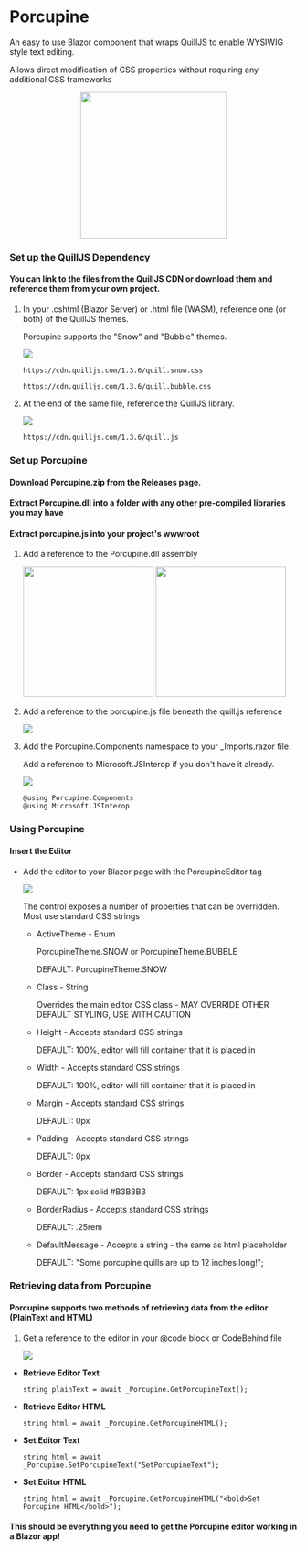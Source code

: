 # Porcupine
 An easy to use Blazor component that wraps QuillJS to enable WYSIWIG style text editing.
 
 Allows direct modification of CSS properties without requiring any additional CSS frameworks

 <p align="center">
	<img width="256" height="256" src="https://user-images.githubusercontent.com/9713177/217947860-3e629e3e-67c0-4478-9570-94948932bd1c.png" />
 </p>

<h3><strong>Set up the QuillJS Dependency</strong></h3>
<p>
<h4>You can link to the files from the QuillJS CDN or download them and reference them from your own project.</h4>
</p>
<ol>
<li>
In your .cshtml (Blazor Server) or .html file (WASM), reference one (or both) of the QuillJS themes.

Porcupine supports the "Snow" and "Bubble" themes.
	
<p>
	<img src="https://user-images.githubusercontent.com/9713177/218155253-3df3a9d2-d9d9-4740-92ec-6a34a8178f5f.png" />
</p>

	https://cdn.quilljs.com/1.3.6/quill.snow.css
	
	https://cdn.quilljs.com/1.3.6/quill.bubble.css	
	

</li>
<li>
At the end of the same file, reference the QuillJS library.	
<p>
	<img src="https://user-images.githubusercontent.com/9713177/218157241-fe1a3f82-743a-4d7a-9989-b6788124c42a.png" />
</p>	

	https://cdn.quilljs.com/1.3.6/quill.js
	
</li>
</ol>

<h3><strong>Set up Porcupine</strong></h3>
<p>
<h4>Download Porcupine.zip from the Releases page.</h4>
<h4>Extract Porcupine.dll into a folder with any other pre-compiled libraries you may have</h4>
<h4>Extract porcupine.js into your project's wwwroot</h4>
</p>

<ol>
<li>
Add a reference to the Porcupine.dll assembly
<p>	
<img height="228px" src="https://user-images.githubusercontent.com/9713177/218158429-57717509-d817-4363-9f08-a8087cd2d632.png" />
<img height="228px" src="https://user-images.githubusercontent.com/9713177/218158436-8821f0b3-a40e-4274-a404-48e596f90362.png" />
</p>
</li>
<li>
Add a reference to the porcupine.js file beneath the quill.js reference
<p>
<img src="https://user-images.githubusercontent.com/9713177/218159906-62f0c532-2a47-4a87-8438-9477e3d0a775.png" />
</p>
</li>
<li>
Add the Porcupine.Components namespace to your _Imports.razor file.

Add a reference to Microsoft.JSInterop if you don't have it already.
<p>
<img src="https://user-images.githubusercontent.com/9713177/218162011-49c2baac-60bd-45be-b81a-5ee05611956f.png" />
</p>

	@using Porcupine.Components	
	@using Microsoft.JSInterop
</li>
</ol>

<h3><strong>Using Porcupine</strong></h3>
<p>
<h4>Insert the Editor</h4>
</p>
<ul>
<li>
Add the editor to your Blazor page with the PorcupineEditor tag
<p>
<img src="https://user-images.githubusercontent.com/9713177/218163089-ed72444d-0b1d-4653-a718-42ed1a2ab280.png" />
</p>
<p>
The control exposes a number of properties that can be overridden.  Most use standard CSS strings
</p>
<ul>
<li>
ActiveTheme - Enum
	
PorcupineTheme.SNOW or PorcupineTheme.BUBBLE
	
DEFAULT: PorcupineTheme.SNOW
</li>
<li>
Class - String

Overrides the main editor CSS class - MAY OVERRIDE OTHER DEFAULT STYLING, USE WITH CAUTION
</li>
<li>
Height - Accepts standard CSS strings
	
DEFAULT: 100%, editor will fill container that it is placed in
</li>
<li>
Width - Accepts standard CSS strings
	
DEFAULT: 100%, editor will fill container that it is placed in
</li>
<li>
Margin - Accepts standard CSS strings
	
DEFAULT: 0px
</li>
<li>
Padding - Accepts standard CSS strings
	
DEFAULT: 0px
</li>
<li>
Border - Accepts standard CSS strings
	
DEFAULT: 1px solid #B3B3B3
</li>
<li>
BorderRadius - Accepts standard CSS strings
	
DEFAULT: .25rem
</li>
<li>
DefaultMessage - Accepts a string - the same as html placeholder
	
DEFAULT: "Some porcupine quills are up to 12 inches long!";
</li>
</ul>
	</ul>

<p>
<h3>Retrieving data from Porcupine</h3>
<h4>Porcupine supports two methods of retrieving data from the editor (PlainText and HTML)</h4>
</p>
<ol>
<li>
Get a reference to the editor in your @code block or CodeBehind file
<p>
<img src="https://user-images.githubusercontent.com/9713177/218168678-00d53f47-84d7-4fa7-920e-38c7f9a62269.png" />
</p>
</li>
</ol>
<ul>
<li>
<strong>Retrieve Editor Text</strong>
	
	string plainText = await _Porcupine.GetPorcupineText();
</li>
<li>
<strong>Retrieve Editor HTML</strong>
	
	string html = await _Porcupine.GetPorcupineHTML();
</li>
	<li>
<strong>Set Editor Text</strong>
	
	string html = await _Porcupine.SetPorcupineText("SetPorcupineText");
</li>
	<li>
<strong>Set Editor HTML</strong>
	
	string html = await _Porcupine.GetPorcupineHTML("<bold>Set Porcupine HTML</bold>");
</li>
</ul>


<h4>This should be everything you need to get the Porcupine editor working in a Blazor app!</h3>
